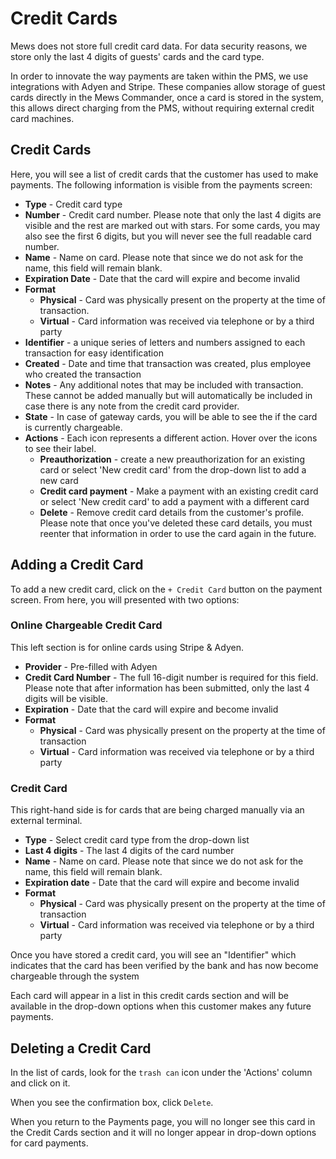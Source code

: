 # Credit Cards

Mews does not store full credit card data. For data security reasons, we store only the last 4 digits of guests' cards and the card type.

In order to innovate the way payments are taken within the PMS, we use integrations with Adyen and Stripe. These companies allow storage of guest cards directly in the Mews Commander, once a card is stored in the system, this allows direct charging from the PMS, without requiring external credit card machines.

## Credit Cards

Here, you will see a list of credit cards that the customer has used to make payments. The following information is visible from the payments screen:

* **Type** - Credit card type
* **Number** - Credit card number. Please note that only the last 4 digits are visible and the rest are marked out with stars. For some cards, you may also see the first 6 digits, but you will never see the full readable card number. 
* **Name** - Name on card. Please note that since we do not ask for the name, this field will remain blank.
* **Expiration Date** - Date that the card will expire and become invalid
* **Format**
  * **Physical** - Card was physically present on the property at the time of transaction.
  * **Virtual** - Card information was received via telephone or by a third party
* **Identifier** - a unique series of letters and numbers assigned to each transaction for easy identification
* **Created** - Date and time that transaction was created, plus employee who created the transaction
* **Notes** - Any additional notes that may be included with transaction. These cannot be added manually but will automatically be included in case there is any note from the credit card provider. 
* **State** - In case of gateway cards, you will be able to see the if the card is currently chargeable.
* **Actions** - Each icon represents a different action. Hover over the icons to see their label.
  * **Preauthorization** - create a new preauthorization for an existing card or select 'New credit card' from the drop-down list to add a new card
  * **Credit card payment** - Make a payment with an existing credit card or select 'New credit card' to add a payment with a different card
  * **Delete** - Remove credit card details from the customer's profile. Please note that once you've deleted these card details, you must reenter that information in order to use the card again in the future. 

## Adding a Credit Card

To add a new credit card, click on the `+ Credit Card` button on the payment screen. From here, you will presented with two options:

### **Online Chargeable Credit Card**

This left section is for online cards using Stripe & Adyen.

* **Provider** - Pre-filled with Adyen
* **Credit Card Number** - The full 16-digit number is required for this field. Please note that after information has been submitted, only the last 4 digits will be visible.
* **Expiration** - Date that the card will expire and become invalid
* **Format**
  * **Physical** - Card was physically present on the property at the time of transaction
  * **Virtual** - Card information was received via telephone or by a third party

### **Credit Card**

This right-hand side is for cards that are being charged manually via an external terminal.

* **Type** - Select credit card type from the drop-down list
* **Last 4 digits** - The last 4 digits of the card number
* **Name** - Name on card. Please note that since we do not ask for the name, this field will remain blank.
* **Expiration date** - Date that the card will expire and become invalid
* **Format**
  * **Physical** - Card was physically present on the property at the time of transaction
  * **Virtual** - Card information was received via telephone or by a third party

Once you have stored a credit card, you will see an "Identifier" which indicates that the card has been verified by the bank and has now become chargeable through the system

Each card will appear in a list in this credit cards section and will be available in the drop-down options when this customer makes any future payments.

## Deleting a Credit Card

In the list of cards, look for the `trash can` icon under the 'Actions' column and click on it.

When you see the confirmation box, click `Delete`.

When you return to the Payments page, you will no longer see this card in the Credit Cards section and it will no longer appear in drop-down options for card payments.

